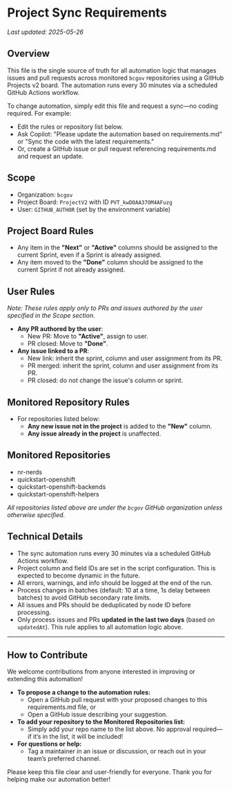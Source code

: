# Project Sync Requirements

_Last updated: 2025-05-26_

## Overview
This file is the single source of truth for all automation logic that manages issues and pull requests across monitored `bcgov` repositories using a GitHub Projects v2 board. The automation runs every 30 minutes via a scheduled GitHub Actions workflow.

To change automation, simply edit this file and request a sync—no coding required. For example:
- Edit the rules or repository list below.
- Ask Copilot: "Please update the automation based on requirements.md" or "Sync the code with the latest requirements."
- Or, create a GitHub issue or pull request referencing requirements.md and request an update.

## Scope
- Organization: `bcgov`
- Project Board: `ProjectV2` with ID `PVT_kwDOAA37OM4AFuzg`
- User: `GITHUB_AUTHOR` (set by the environment variable)

## Project Board Rules
- Any item in the **"Next"** or **"Active"** columns should be assigned to the current Sprint, even if a Sprint is already assigned.
- Any item moved to the **"Done"** column should be assigned to the current Sprint if not already assigned.

## User Rules
_Note: These rules apply only to PRs and issues authored by the user specified in the Scope section._
- **Any PR authored by the user**:
  - New PR: Move to **"Active"**, assign to user.
  - PR closed: Move to **"Done"**.
- **Any issue linked to a PR**:
  - New link: inherit the sprint, column and user assignment from its PR.
  - PR merged: inherit the sprint, column and user assignment from its PR.
  - PR closed: do not change the issue's column or sprint.

## Monitored Repository Rules
- For repositories listed below:
  - **Any new issue not in the project** is added to the **"New"** column.
  - **Any issue already in the project** is unaffected.

## Monitored Repositories
- nr-nerds
- quickstart-openshift
- quickstart-openshift-backends
- quickstart-openshift-helpers

_All repositories listed above are under the `bcgov` GitHub organization unless otherwise specified._

## Technical Details
- The sync automation runs every 30 minutes via a scheduled GitHub Actions workflow.
- Project column and field IDs are set in the script configuration. This is expected to become dynamic in the future.
- All errors, warnings, and info should be logged at the end of the run.
- Process changes in batches (default: 10 at a time, 1s delay between batches) to avoid GitHub secondary rate limits.
- All issues and PRs should be deduplicated by node ID before processing.
- Only process issues and PRs **updated in the last two days** (based on `updatedAt`). This rule applies to all automation logic above.

---

## How to Contribute

We welcome contributions from anyone interested in improving or extending this automation!

- **To propose a change to the automation rules:**
  - Open a GitHub pull request with your proposed changes to this requirements.md file, or
  - Open a GitHub issue describing your suggestion.
- **To add your repository to the Monitored Repositories list:**
  - Simply add your repo name to the list above. No approval required—if it’s in the list, it will be included!
- **For questions or help:**
  - Tag a maintainer in an issue or discussion, or reach out in your team’s preferred channel.

Please keep this file clear and user-friendly for everyone. Thank you for helping make our automation better!
